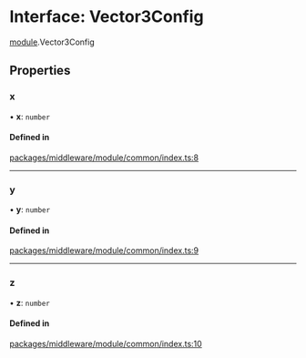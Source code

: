 # Interface: Vector3Config

[module](../modules/module.md).Vector3Config

## Properties

### x

• **x**: `number`

#### Defined in

[packages/middleware/module/common/index.ts:8](https://github.com/Shiotsukikaedesari/vis-three/blob/2f5203e6/packages/middleware/module/common/index.ts#L8)

___

### y

• **y**: `number`

#### Defined in

[packages/middleware/module/common/index.ts:9](https://github.com/Shiotsukikaedesari/vis-three/blob/2f5203e6/packages/middleware/module/common/index.ts#L9)

___

### z

• **z**: `number`

#### Defined in

[packages/middleware/module/common/index.ts:10](https://github.com/Shiotsukikaedesari/vis-three/blob/2f5203e6/packages/middleware/module/common/index.ts#L10)
